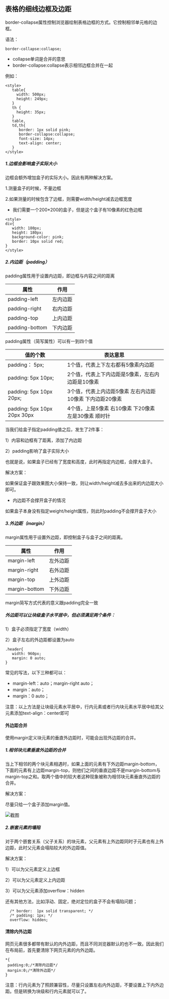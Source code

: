 ## 表格的细线边框及边距

border-collapse属性控制浏览器绘制表格边框的方式。它控制相邻单元格的边框。

语法：

```
border-collapse:collapse;
```

- collapse单词是合并的意思
- border-collapse:collapse表示相邻边框合并在一起

例如：

```
<style>
   table{
     width: 500px;
     height: 249px;
   }
   th {
     height: 35px;
   }
   table,
   td,th{
      border: 1px solid pink;
      border-collapse:collapse;
      font-size: 14px;
      text-align: center;
   }
</style>   
```



##### 1.边框会影响盒子实际大小

边框会额外增加盒子的实际大小。因此有两种解决方案。

1.测量盒子的时候，不量边框

2.如果测量的时候包含了边框，则需要width/height减去边框宽度

- 我们需要一个200*200的盒子，但是这个盒子有10像素的红色边框

```
<style>
div{
   width: 180px;
   height: 180px;
   background-color: pink;
   border: 10px solid red;
}
</style>
```



##### 2.内边距（padding）

padding属性用于设置内边距，即边框与内容之间的距离

| 属性           | 作用     |
| -------------- | -------- |
| padding-left   | 左内边距 |
| padding-right  | 右内边距 |
| padding-top    | 上内边距 |
| padding-bottom | 下内边距 |

padding属性（简写属性）可以有一到四个值

| 值的个数                    | 表达意思                                                  |
| --------------------------- | --------------------------------------------------------- |
| padding： 5px;              | 1个值，代表上下左右都有5像素内边距                        |
| padding: 5px 10px;          | 2个值，代表上下内边距是5像素，左右内边距是10像素          |
| padding: 5px 10px 20px;     | 3个值，代表上内边距5像素 左右内边距10像素  下内边距20像素 |
| padding: 5px 10px 20px 30px | 4个值，上是5像素  右10像素  下20像素  左是30像素  顺时针  |



当我们给盒子指定padding值之后，发生了2件事：

1）内容和边框有了距离，添加了内边距

2）padding影响了盒子实际大小

也就是说，如果盒子已经有了宽度和高度，此时再指定内边框，会撑大盒子。

 解决方案：

如果保证盒子跟效果图大小保持一致，则让width/height减去多出来的内边距大小即可。



- 内边距不会撑开盒子的情况

如果盒子本身没有指定weight/height属性，则此时padding不会撑开盒子大小

##### 3.外边距（margin）

margin属性用于设置外边距，即控制盒子与盒子之间的距离。

| 属性          | 作用     |
| ------------- | -------- |
| margin-left   | 左外边距 |
| margin-right  | 右外边距 |
| margin-top    | 上外边距 |
| margin-bottom | 下外边距 |

margin简写方式代表的意义跟padding完全一致



##### 外边距可以让块级盒子水平居中，但必须满足两个条件：

1）盒子必须指定了宽度（width）

2）盒子左右的外边距都设置为auto

```
.header{
   width: 960px;
   margin: 0 auto;
}
```

常见的写法，以下三种都可以：

- margin-left：auto；margin-right auto；
- margin：auto；
- margin：0 auto；

注意：以上方法是让块级元素水平居中，行内元素或者行内块元素水平居中给其父元素添加text-align：center即可



#### 外边距合并

使用margin定义块元素的垂直外边距时，可能会出现外边距的合并。

##### 1.相邻块元素垂直外边距的合并

当上下相邻的两个块元素相遇时，如果上面的元素有下外边距margin-bottom，下面的元素有上边距margin-top，则他们之间的垂直边距不是margin-bottom与margin-top之和。取两个值中的较大者这种现象被称为相邻块元素垂直外边距的合并。

解决方案：

尽量只给一个盒子添加margin值。

![截图](C:%5CUsers%5CSXS17%5CDesktop%5C%E6%88%AA%E5%9B%BE.jpg)



##### 2.嵌套元素的塌陷

对于两个嵌套关系（父子关系）的块元素，父元素有上外边距同时子元素也有上外边距，此时父元素会塌陷较大的外边距值。

解决方案：

1）可以为父元素定义上边框

2）可以为父元素定义上内边距

3）可以为父元素添加overflow：hidden

还有其他方法，比如浮动、固定，绝对定位的盒子不会有塌陷问题；

```
  /* border:  1px solid transparent; */
  /* padding: 1px; */
  overflow: hidden;
```



#### 清除内外边距

网页元素很多都带有默认的内外边距，而且不同浏览器默认的也不一致。因此我们在布局前，首先要清除下网页元素的内外边距。

```
*{
 padding:0;/*清除内边距*/
 margin:0;/*清除外边距*/
}
```

注意：行内元素为了照顾兼容性，尽量只设置左右内外边距，不要设置上下内外边距。但是转换为块级和行内元素就可以了。

